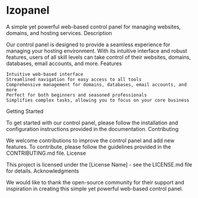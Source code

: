 # Izopanel

A simple yet powerful web-based control panel for managing websites, domains, and hosting services.
Description

Our control panel is designed to provide a seamless experience for managing your hosting environment. With its intuitive interface and robust features, users of all skill levels can take control of their websites, domains, databases, email accounts, and more.
Features

    Intuitive web-based interface
    Streamlined navigation for easy access to all tools
    Comprehensive management for domains, databases, email accounts, and more
    Perfect for both beginners and seasoned professionals
    Simplifies complex tasks, allowing you to focus on your core business

Getting Started

To get started with our control panel, please follow the installation and configuration instructions provided in the documentation.
Contributing

We welcome contributions to improve the control panel and add new features. To contribute, please follow the guidelines provided in the CONTRIBUTING.md file.
License

This project is licensed under the [License Name] - see the LICENSE.md file for details.
Acknowledgments

We would like to thank the open-source community for their support and inspiration in creating this simple yet powerful web-based control panel.

